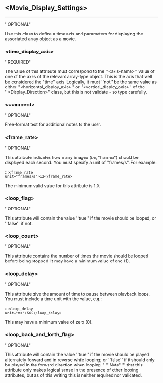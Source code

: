 ## &lt;Movie_Display_Settings&gt; 
----
''OPTIONAL''

Use this class to define a time axis and parameters for displaying the associated array object as a movie.

### &lt;time_display_axis&gt; 



''REQUIRED''

The value of this attribute must correspond to the ''&lt;axis-name&gt;'' value of one of the axes of the relevant array-type object.  This is the axis that well be
considered the "time" axis.  Logically, it must ''not'' be the same value as either ''&lt;horizontal_display_axis&gt;'' or ''&lt;vertical_display_axis&gt;'' of the ''&lt;Display_Direction&gt;'' class, but this is not validate - so type carefully.

### &lt;comment&gt; 



''OPTIONAL''

Free-format text for additional notes to the user.

### &lt;frame_rate&gt; 



''OPTIONAL''

This attribute indicates how many images (i.e, "frames") should be displayed each second.  You must specify a unit of "frames/s".  For example:

:::<code>&lt;frame_rate unit="frames/s"&gt;12&lt;/frame_rate&gt;</code>

The minimum valid value for this attribute is 1.0.

### &lt;loop_flag&gt; 



''OPTIONAL''

This attribute will contain the value ''true'' if the movie should be looped, or ''false'' if not.

### &lt;loop_count&gt; 



''OPTIONAL''

This attribute contains the number of times the movie should be looped before being stopped. It may have a minimum value of one (1).

### &lt;loop_delay&gt; 



''OPTIONAL''

This attribute give the amount of time to pause between playback loops. You must include a time unit with the value, e.g.:

:::<code>&lt;loop_delay unit="ms"&gt;500&lt;/loop_delay&gt;</code>

This may have a minimum value of zero (0).

### &lt;loop_back_and_forth_flag&gt; 



''OPTIONAL''

This attribute will contain the value ''true'' if the movie should be played alternately forward and in reverse while looping; or ''false'' if it should only be played in the forward direction when looping.  '''''Note''''' that this attribute only makes logical sense in the presence of other looping attributes, but as of this writing this is neither required nor validated.
